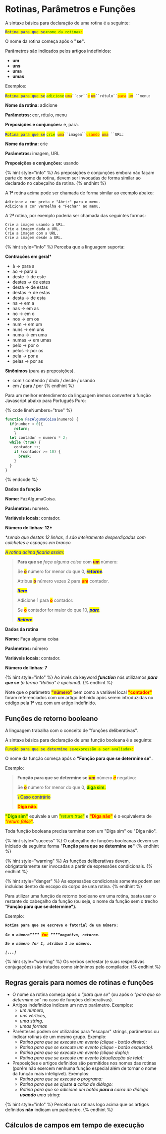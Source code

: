 # Rotinas, Parâmetros e Funções

A sintaxe básica para declaração de uma rotina é a seguinte:

<mark style="color:blue;">`Rotina para que se`</mark><mark style="color:green;">`<nome da rotina>`</mark><mark style="color:red;">`:`</mark>

O nome da rotina começa após o **"se"**.&#x20;

Parâmetros são indicados pelos artigos indefinidos:&#x20;

* **um**
* **uns**
* **uma**
* **umas**

Exemplos:

<mark style="color:blue;">`Rotina para que se`</mark> <mark style="color:green;">`adicione`</mark> <mark style="color:purple;">`uma`</mark>` ``cor`` `<mark style="color:red;">`e`</mark> <mark style="color:purple;">`um`</mark>` ``rótulo`` `<mark style="color:red;">`para`</mark>` `<mark style="color:purple;">`um`</mark>` ``menu:`

**Nome da rotina:** adicione

**Parâmetros:** cor, rótulo, menu

**Preposições e conjunções:** e, para.



<mark style="color:blue;">`Rotina para que se`</mark> <mark style="color:green;">`crie`</mark>` `<mark style="color:purple;">`uma`</mark>` ``imagem`` `<mark style="color:red;">`usando`</mark>` `<mark style="color:purple;">`uma`</mark>` ``URL:`

**Nome da rotina:** crie

**Parâmetros:** imagem, URL

**Preposições e conjunções:** usando

{% hint style="info" %}
As preposições e conjunções embora não façam parte do nome da rotina, devem ser invocadas de forma similar ao declarado no cabeçalho da rotina.&#x20;
{% endhint %}

A 1ª rotina acima pode ser chamada de forma similar ao exemplo abaixo:

```
Adicione a cor preta e "Abrir" para o menu.
Adicione a cor vermelha e "Fechar" ao menu.
```

A 2ª rotina, por exemplo poderia ser chamada das seguintes formas:

```
Crie a imagem usando a URL.
Crie a imagem dada a URL.
Crie a imagem com a URL.
Crie a imagem desde a URL.
```

{% hint style="info" %}
Perceba que a linguagem suporta:

**Contrações em geral\***

* à -> para a
* ao -> para o
* deste -> de este
* destes -> de estes
* desta -> de estas
* destas -> de estas
* desta -> de esta
* na -> em a
* nas -> em as
* no -> em o
* nos -> em os
* num -> em um
* nuns -> em uns
* numa -> em uma
* numas -> em umas
* pelo -> por o
* pelos -> por os
* pela -> por a
* pelas -> por as

**Sinônimos** (para as preposições).&#x20;

* com / contendo / dado / desde / usando
* em / para / por
{% endhint %}

Para um melhor entendimento da linguagem iremos converter a função Javascript abaixo para Português Puro:

{% code lineNumbers="true" %}
```javascript
function FazAlgumaCoisa(numero) {
  if(number < 0){
    return;
    }
  let contador = numero * 2;
  while (true) {
    contador ++;
    if (contador >= 10) {
      break;
    }
  }
}
```
{% endcode %}

**Dados da função**

**Nome:** FazAlgumaCoisa.

**Parâmetros:** numero.

**Variáveis locais:** contador.

**Número de linhas:** **12\***&#x20;

_\*sendo que destas 12 linhas, 4 são inteiramente desperdiçadas com colchetes e espaços em branco_

_<mark style="color:blue;">A rotina acima ficaria assim:</mark>_

> **Para que se** _faça alguma coisa_ com <mark style="color:purple;">**um**</mark> número:&#x20;
>
> &#x20; Se <mark style="color:purple;">**o**</mark> número for menor do que 0, _<mark style="color:blue;">**retorne**</mark>_.&#x20;
>
> &#x20; Atribua <mark style="color:purple;">**o**</mark> número vezes 2 para <mark style="color:red;">**um**</mark> contador.&#x20;
>
> &#x20; _<mark style="color:blue;">**Itere**</mark>_.&#x20;
>
> &#x20;   Adicione 1 para <mark style="color:red;">**o**</mark> contador.&#x20;
>
> &#x20;   Se <mark style="color:red;">**o**</mark> contador for maior do que 10, _<mark style="color:blue;">**pare**</mark>_.&#x20;
>
> &#x20; _<mark style="color:blue;">**Reitere**</mark>_.

**Dados da rotina**

**Nome:** Faça alguma coisa

**Parâmetros:** número

**Variáveis locais:** contador.

**Número de linhas: 7**

{% hint style="info" %}
Ao invés da keyword _**function**_ nós utilizamos _**para que se** (o termo "Rotina" é opcional)._
{% endhint %}

Note que o parâmetro <mark style="color:purple;">**"número"**</mark> bem como a variável local <mark style="color:red;">**"contador"**</mark> foram referenciados com um artigo definido após serem introduzidas no código pela 1ª vez com um artigo indefinido.

## Funções de retorno booleano

A linguagem trabalha com o conceito de "funções deliberativas".

A sintaxe básica para declaração de uma função booleana é a seguinte:

<mark style="color:blue;">`Função para que se determine se`</mark><mark style="color:green;">`<expressão a ser avaliada>`</mark><mark style="color:red;">`:`</mark>

O nome da função começa após o **"Função para que se determine se"**.

Exemplo:

> **Função para que se determine se** <mark style="color:purple;">**um**</mark> número _<mark style="color:red;">**é**</mark>_ negativo:&#x20;
>
> &#x20; Se <mark style="color:purple;">**o**</mark> número for menor do que 0, <mark style="color:green;">**diga sim.**</mark>&#x20;
>
> &#x20; <mark style="color:blue;">\ Caso contrário</mark>
>
> &#x20; <mark style="color:red;">**Diga não.**</mark>

<mark style="color:green;">**"Diga sim"**</mark> equivale a um _<mark style="color:green;">"return true"</mark>_ e <mark style="color:red;">**"Diga não"**</mark> é o equivalente de _<mark style="color:red;">"return false"</mark>_.

Toda função booleana precisa terminar com um "Diga sim" ou "Diga não".

{% hint style="success" %}
O cabeçalho de funções booleanas devem ser iniciado da seguinte forma "**Função para que se determine se"**
{% endhint %}

{% hint style="warning" %}
As funções deliberativas devem, obrigatoriamente ser invocadas a partir de expressões condicionais.&#x20;
{% endhint %}

{% hint style="danger" %}
As expressões condicionais somente podem ser incluídas dentro do escopo do corpo de uma rotina.
{% endhint %}

Para utilizar uma função de retorno booleano em uma rotina, basta usar o restante do cabeçalho da função (ou seja, o nome da função sem o trecho "**Função para que se determine").**

Exemplo:

**`Rotina para que se escreva o fatorial de um número:`**

&#x20; _**`Se o número`****` `**<mark style="color:red;">**`for`**</mark>**` `****`negativo, retorne.`**_

&#x20; _**`Se o número for 1, atribua 1 ao número.`**_

_**`[...]`**_&#x20;

{% hint style="warning" %}
Os verbos ser/estar (e suas respectivas conjugações) são tratados como sinônimos pelo compilador.
{% endhint %}

## Regras gerais para nomes de rotinas e funções

* O nome da rotina começa após o _"para que se"_ (ou após o _"para que se determine se"_ no caso de funções deliberativas).
* Artigos indefinidos indicam um novo parâmetro. Exemplos:
  * _um número,_
  * _uns vértices,_
  * _uma string,_
  * _umas formas_
* Parênteses podem ser utilizados para "escapar" strings, parâmetros ou indicar rotinas de um mesmo grupo. Exemplo:
  * _Rotina para que se execute um evento (clique - botão direito):_&#x20;
  * _Rotina para que se execute um evento (clique - botão esquerdo):_&#x20;
  * _Rotina para que se execute um evento (clique duplo):_&#x20;
  * _Rotina para que se execute um evento (atualização de tela):_&#x20;
* Preposições e artigos definidos são permitidos nos nomes das rotinas (porém não exercem nenhuma função especial além de tornar o nome da função mais inteligível). Exemplos:
  * _Rotina para que se execute **o** programa:_
  * _Rotina para que se ajuste **a** caixa de diálogo:_
  * _Rotina para que se adicione um botão **para a** caixa de diálogo **usando** uma string:_

{% hint style="info" %}
Perceba nas rotinas logo acima que os artigos definidos **não** indicam um parâmetro.&#x20;
{% endhint %}

## Cálculos de campos em tempo de execução


